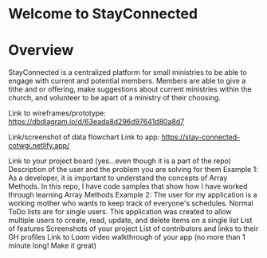 # Welcome to StayConnected
# Overview
StayConnected is a centralized platform for small ministries to be able to engage with current and potential members. 
Members are able to give a tithe and or offering, make suggestions about current ministries within the church, and volunteer to be apart of a ministry of their choosing.

Link to wireframes/prototype: https://dbdiagram.io/d/63eada8d296d97641d80a8d7

Link/screenshot of data flowchart
Link to app: https://stay-connected-cotwgi.netlify.app/


Link to your project board (yes...even though it is a part of the repo)
Description of the user and the problem you are solving for them
Example 1: As a developer, it is important to understand the concepts of Array Methods. In this repo, I have code samples that show how I have worked through learning Array Methods
Example 2: The user for my application is a working mother who wants to keep track of everyone's schedules. Normal ToDo lists are for single users. This application was created to allow multiple users to create, read, update, and delete items on a single list
List of features
Screenshots of your project
List of contributors and links to their GH profiles
Link to Loom video walkthrough of your app (no more than 1 minute long! Make it great)
